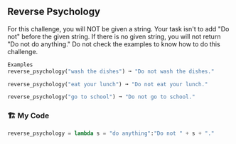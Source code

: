 ## Reverse Psychology

For this challenge, you will NOT be given a string. Your task isn't to add "Do not" before the given string. If there is no given string, you will not return "Do not do anything." Do not check the examples to know how to do this challenge.
```python
Examples
reverse_psychology("wash the dishes") ➞ "Do not wash the dishes."

reverse_psychology("eat your lunch") ➞ "Do not eat your lunch."

reverse_psychology("go to school") ➞ "Do not go to school."
```
### 🏗️ My Code
```python
reverse_psychology = lambda s = "do anything":"Do not " + s + "."
```
